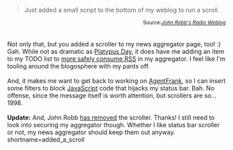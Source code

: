 <blockquote cite="http://jrobb.userland.com/2003/07/05.html#a3323">Just added a small script to the bottom of my weblog to run a scroll.</blockquote>
<div class="credit" align="right"><small>Source:<cite><a href="http://jrobb.userland.com/2003/07/05.html#a3323">John Robb's Radio Weblog</a></cite></small></div>
<br /><br />
Not only that, but you added a scroller to my news aggregator page, too!  :)  Gah.
While not as dramatic as
<a href="http://www.cadenhead.org/workbench/2003/06/12.html">Platypus Day</a>, it does
have me adding an item to my TODO list to
<a href="http://diveintomark.org/archives/2003/06/12/how_to_consume_rss_safely.html">more safely consume <a href="http://www.decafbad.com/twiki/bin/view/Main/RSS">RSS</a></a> in my aggregator.  I feel like I'm tooling around the blogosphere
with my pants off.
<br /><br />
And, it makes me want to get back to working on <a href="http://www.decafbad.com/twiki/bin/view/Main/AgentFrank">AgentFrank</a>, so I can insert some
filters to block <a href="http://www.decafbad.com/twiki/bin/view/Main/JavaScript">JavaScript</a> code that hijacks my status bar.  Bah.  No offense,
since the message itself is worth attention, but scrollers are so...  1998.
<br /><br />
<b>Update:</b> And, John Robb 
<a href="http://jrobb.userland.com/2003/07/05.html#a3323">has removed</a> 
the scroller.  Thanks!  I still need to look into securing my aggregator
though.  Whether I like status bar scroller or not, my news aggregator
should keep them out anyway.
<!--more-->
shortname=added_a_scroll
